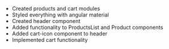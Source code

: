 - Created products and cart modules
- Styled everything with angular material
- Created header component
- Added functionality to ProductsList and Product components
- Added cart-icon component to header
- Implemented cart functionality
